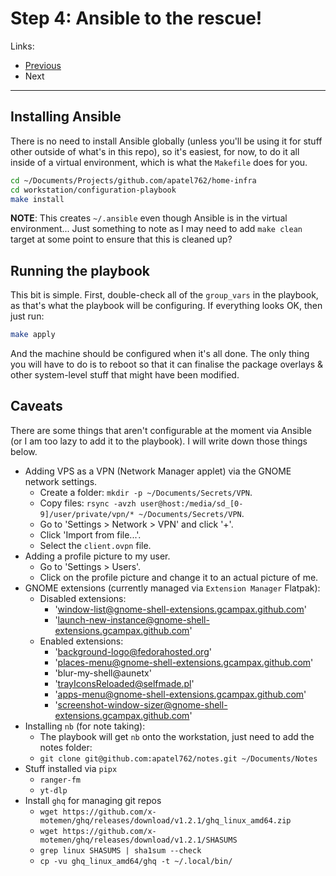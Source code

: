 # Step 4: Ansible to the rescue!

Links:

- [Previous](./03-SetupLocalPython.md)
- Next

---

## Installing Ansible

There is no need to install Ansible globally (unless you'll be using it for stuff other outside of what's in this repo), so it's easiest, for now, to do it all inside of a virtual environment, which is what the `Makefile` does for you.

```bash
cd ~/Documents/Projects/github.com/apatel762/home-infra
cd workstation/configuration-playbook
make install
```

**NOTE**: This creates `~/.ansible` even though Ansible is in the virtual environment... Just something to note as I may need to add `make clean` target at some point to ensure that this is cleaned up?

## Running the playbook

This bit is simple. First, double-check all of the `group_vars` in the playbook, as that's what the playbook will be configuring. If everything looks OK, then just run:

```bash
make apply
```

And the machine should be configured when it's all done. The only thing you will have to do is to reboot so that it can finalise the package overlays & other system-level stuff that might have been modified.

## Caveats

There are some things that aren't configurable at the moment via Ansible (or I am too lazy to add it to the playbook). I will write down those things below.

- Adding VPS as a VPN (Network Manager applet) via the GNOME network settings.
  - Create a folder: `mkdir -p ~/Documents/Secrets/VPN`.
  - Copy files: `rsync -avzh user@host:/media/sd_[0-9]/user/private/vpn/* ~/Documents/Secrets/VPN`.
  - Go to 'Settings > Network > VPN' and click '+'.
  - Click 'Import from file...'.
  - Select the `client.ovpn` file.
- Adding a profile picture to my user.
  - Go to 'Settings > Users'.
  - Click on the profile picture and change it to an actual picture of me.
- GNOME extensions (currently managed via `Extension Manager` Flatpak):
  - Disabled extensions:
    - 'window-list@gnome-shell-extensions.gcampax.github.com'
    - 'launch-new-instance@gnome-shell-extensions.gcampax.github.com'
  - Enabled extensions:
    - 'background-logo@fedorahosted.org'
    - 'places-menu@gnome-shell-extensions.gcampax.github.com'
    - 'blur-my-shell@aunetx'
    - 'trayIconsReloaded@selfmade.pl'
    - 'apps-menu@gnome-shell-extensions.gcampax.github.com'
    - 'screenshot-window-sizer@gnome-shell-extensions.gcampax.github.com'
- Installing `nb` (for note taking):
  - The playbook will get `nb` onto the workstation, just need to add the notes folder:
  - `git clone git@github.com:apatel762/notes.git ~/Documents/Notes`
- Stuff installed via `pipx`
  - `ranger-fm`
  - `yt-dlp`
- Install `ghq` for managing git repos
  - `wget https://github.com/x-motemen/ghq/releases/download/v1.2.1/ghq_linux_amd64.zip`
  - `wget https://github.com/x-motemen/ghq/releases/download/v1.2.1/SHASUMS`
  - `grep linux SHASUMS | sha1sum --check`
  - `cp -vu ghq_linux_amd64/ghq -t ~/.local/bin/`